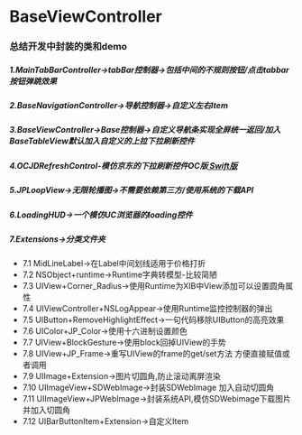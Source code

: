 # BaseViewController   
### 总结开发中封装的类和demo   

##### 1.MainTabBarController->tabBar控制器->包括中间的不规则按钮/点击tabbar按钮弹跳效果   
##### 2.BaseNavigationController->导航控制器->自定义左右Item     
##### 3.BaseViewController->Base控制器->自定义导航条实现全屏统一返回/加入BaseTableView默认加入自定义的上拉下拉刷新控件   
##### 4.OCJDRefreshControl-模仿京东的下拉刷新控件OC版[ Swift版](https://github.com/baiyidjp/SwiftJDRefreshControl)    
##### 5.JPLoopView->无限轮播图->不需要依赖第三方/使用系统的下载API   
##### 6.LoadingHUD->一个模仿UC浏览器的loading控件   
##### 7.Extensions->分类文件夹   
* 7.1 MidLineLabel->在Label中间划线适用于价格打折     
* 7.2 NSObject+runtime->Runtime字典转模型-比较简陋   
* 7.3 UIView+Corner_Radius->使用Runtime为XIB中View添加可以设置圆角属性   
* 7.4 UIViewController+NSLogAppear->使用Runtime监控控制器的弹出   
* 7.5 UIButton+RemoveHighlightEffect->一句代码移除UIButton的高亮效果   
* 7.6 UIColor+JP_Color->使用十六进制设置颜色   
* 7.7 UIView+BlockGesture->使用block回掉UIView的手势   
* 7.8 UIView+JP_Frame->重写UIView的frame的get/set方法 方便直接赋值或者调用   
* 7.9 UIImage+Extension->图片切圆角,防止滚动离屏渲染   
* 7.10 UIImageView+SDWebImage->封装SDWebImage 加入自动切圆角   
* 7.11 UIImageView+JPWebImage->封装系统API,模仿SDWebimage下载图片 并加入切圆角   
* 7.12 UIBarButtonItem+Extension->自定义Item   

